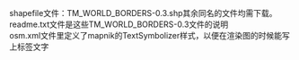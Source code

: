 
shapefile文件：TM_WORLD_BORDERS-0.3.shp其余同名的文件均需下载。<br/>
readme.txt文件是这些TM_WORLD_BORDERS-0.3文件的说明<br/>
osm.xml文件里定义了mapnik的TextSymbolizer样式，以便在渲染图的时候能写上标签文字<br/>
